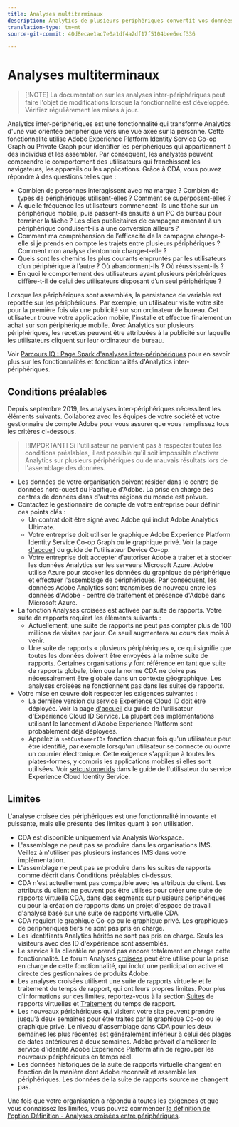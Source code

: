 ```yaml
---
title: Analyses multiterminaux
description: Analytics de plusieurs périphériques convertit vos données de manière à cibler les personnes en assemblant les données de périphériques.
translation-type: tm+mt
source-git-commit: 40d8ecae1ac7e0a1df4a2df17f5104bee6ecf336

---
```



# Analyses multiterminaux

> [!NOTE] La documentation sur les analyses inter-périphériques peut faire l'objet de modifications lorsque la fonctionnalité est développée. Vérifiez régulièrement les mises à jour.

Analytics inter-périphériques est une fonctionnalité qui transforme Analytics d'une vue orientée périphérique vers une vue axée sur la personne. Cette fonctionnalité utilise Adobe Experience Platform Identity Service Co-op Graph ou Private Graph pour identifier les périphériques qui appartiennent à des individus et les assembler. Par conséquent, les analystes peuvent comprendre le comportement des utilisateurs qui franchissent les navigateurs, les appareils ou les applications. Grâce à CDA, vous pouvez répondre à des questions telles que :

* Combien de personnes interagissent avec ma marque ? Combien de types de périphériques utilisent-elles ? Comment se superposent-elles ?
* À quelle fréquence les utilisateurs commencent-ils une tâche sur un périphérique mobile, puis passent-ils ensuite à un PC de bureau pour terminer la tâche ? Les clics publicitaires de campagne amenant à un périphérique conduisent-ils à une conversion ailleurs ?
* Comment ma compréhension de l’efficacité de la campagne change-t-elle si je prends en compte les trajets entre plusieurs périphériques ? Comment mon analyse d’entonnoir change-t-elle ?
* Quels sont les chemins les plus courants empruntés par les utilisateurs d’un périphérique à l’autre ? Où abandonnent-ils ? Où réussissent-ils ?
* En quoi le comportement des utilisateurs ayant plusieurs périphériques diffère-t-il de celui des utilisateurs disposant d’un seul périphérique ?

Lorsque les périphériques sont assemblés, la persistance de variable est reportée sur les périphériques. Par exemple, un utilisateur visite votre site pour la première fois via une publicité sur son ordinateur de bureau. Cet utilisateur trouve votre application mobile, l'installe et effectue finalement un achat sur son périphérique mobile. Avec Analytics sur plusieurs périphériques, les recettes peuvent être attribuées à la publicité sur laquelle les utilisateurs cliquent sur leur ordinateur de bureau.

Voir [Parcours IQ : Page Spark d'analyses inter-périphériques](http://adobe.ly/aacda) pour en savoir plus sur les fonctionnalités et fonctionnalités d'Analytics inter-périphériques.

## Conditions préalables

Depuis septembre 2019, les analyses inter-périphériques nécessitent les éléments suivants. Collaborez avec les équipes de votre société et votre gestionnaire de compte Adobe pour vous assurer que vous remplissez tous les critères ci-dessous.

> [!IMPORTANT] Si l'utilisateur ne parvient pas à respecter toutes les conditions préalables, il est possible qu'il soit impossible d'activer Analytics sur plusieurs périphériques ou de mauvais résultats lors de l'assemblage des données.

* Les données de votre organisation doivent résider dans le centre de données nord-ouest du Pacifique d'Adobe. La prise en charge des centres de données dans d'autres régions du monde est prévue.
* Contactez le gestionnaire de compte de votre entreprise pour définir ces points clés :
   * Un contrat doit être signé avec Adobe qui inclut Adobe Analytics Ultimate.
   * Votre entreprise doit utiliser le graphique Adobe Experience Platform Identity Service Co-op Graph ou le graphique privé. Voir la page [d'accueil](https://docs.adobe.com/content/help/en/device-co-op/using/home.html) du guide de l'utilisateur Device Co-op.
   * Votre entreprise doit accepter d'autoriser Adobe à traiter et à stocker les données Analytics sur les serveurs Microsoft Azure. Adobe utilise Azure pour stocker les données du graphique de périphérique et effectuer l'assemblage de périphériques. Par conséquent, les données Adobe Analytics sont transmises de nouveau entre les données d'Adobe - centre de traitement et présence d'Adobe dans Microsoft Azure.
* La fonction Analyses croisées est activée par suite de rapports. Votre suite de rapports requiert les éléments suivants :
   * Actuellement, une suite de rapports ne peut pas compter plus de 100 millions de visites par jour. Ce seuil augmentera au cours des mois à venir.
   * Une suite de rapports « plusieurs périphériques », ce qui signifie que toutes les données doivent être envoyées à la même suite de rapports. Certaines organisations y font référence en tant que suite de rapports globale, bien que la norme CDA ne doive pas nécessairement être globale dans un contexte géographique. Les analyses croisées ne fonctionnent pas dans les suites de rapports.
* Votre mise en œuvre doit respecter les exigences suivantes :
   * La dernière version du service Experience Cloud ID doit être déployée. Voir la page [d'accueil](https://docs.adobe.com/content/help/en/id-service/using/home.html) du guide de l'utilisateur d'Experience Cloud ID Service. La plupart des implémentations utilisant le lancement d'Adobe Experience Platform sont probablement déjà déployées.
   * Appelez la `setCustomerIDs` fonction chaque fois qu'un utilisateur peut être identifié, par exemple lorsqu'un utilisateur se connecte ou ouvre un courrier électronique. Cette exigence s'applique à toutes les plates-formes, y compris les applications mobiles si elles sont utilisées. Voir [setcustomerids](https://docs.adobe.com/content/help/en/id-service/using/id-service-api/methods/setcustomerids.html) dans le guide de l'utilisateur du service Experience Cloud Identity Service.

## Limites

L'analyse croisée des périphériques est une fonctionnalité innovante et puissante, mais elle présente des limites quant à son utilisation.

* CDA est disponible uniquement via Analysis Workspace.
* L'assemblage ne peut pas se produire dans les organisations IMS. Veillez à n'utiliser pas plusieurs instances IMS dans votre implémentation.
* L'assemblage ne peut pas se produire dans les suites de rapports comme décrit dans Conditions préalables ci-dessus.
* CDA n'est actuellement pas compatible avec les attributs du client. Les attributs du client ne peuvent pas être utilisés pour créer une suite de rapports virtuelle CDA, dans des segments sur plusieurs périphériques ou pour la création de rapports dans un projet d'espace de travail d'analyse basé sur une suite de rapports virtuelle CDA.
* CDA requiert le graphique Co-op ou le graphique privé. Les graphiques de périphériques tiers ne sont pas pris en charge.
* Les identifiants Analytics hérités ne sont pas pris en charge. Seuls les visiteurs avec des ID d'expérience sont assemblés.
* Le service à la clientèle ne prend pas encore totalement en charge cette fonctionnalité. Le forum Analyses [croisées](https://forums.adobe.com/community/experience-cloud/analytics-cloud/analytics/cross-device-analytics/overview) peut être utilisé pour la prise en charge de cette fonctionnalité, qui inclut une participation active et directe des gestionnaires de produits Adobe.
* Les analyses croisées utilisent une suite de rapports virtuelle et le traitement du temps de rapport, qui ont leurs propres limites. Pour plus d'informations sur ces limites, reportez-vous à la section [Suites](../vrs/vrs-about.md) de rapports virtuelles et [Traitement](../vrs/vrs-report-time-processing.md) du temps de rapport.
* Les nouveaux périphériques qui visitent votre site peuvent prendre jusqu'à deux semaines pour être traités par le graphique Co-op ou le graphique privé. Le niveau d'assemblage dans CDA pour les deux semaines les plus récentes est généralement inférieur à celui des plages de dates antérieures à deux semaines. Adobe prévoit d'améliorer le service d'identité Adobe Experience Platform afin de regrouper les nouveaux périphériques en temps réel.
* Les données historiques de la suite de rapports virtuelle changent en fonction de la manière dont Adobe reconnaît et assemble les périphériques. Les données de la suite de rapports source ne changent pas.

Une fois que votre organisation a répondu à toutes les exigences et que vous connaissez les limites, vous pouvez commencer [la définition de l'option Définition - Analyses croisées entre périphériques](cda-setup.md).
